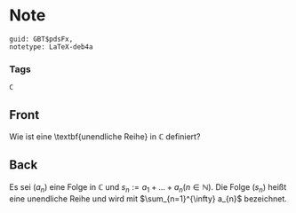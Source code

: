 # Note
```
guid: GBT$pdsFx,
notetype: LaTeX-deb4a
```

### Tags
```
C
```

## Front
Wie ist eine \textbf{unendliche Reihe} in $\mathbb{C}$ definiert?

## Back
Es sei $\left(a_{n}\right)$ eine Folge in $\mathbb{C}$ und $s_{n}:=a_{1}+\ldots+a_{n}(n \in \mathbb{N}) .$ Die Folge $\left(s_{n}\right)$ heißt eine unendliche Reihe und wird mit $\sum_{n=1}^{\infty} a_{n}$ bezeichnet.
